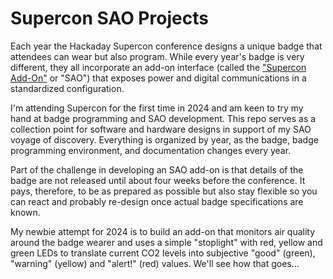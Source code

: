 # Supercon SAO Projects

Each year the Hackaday Supercon conference designs a unique badge that attendees can wear but also program.  While every year's badge is very different, they all incorporate an
add-on interface (called the ["Supercon Add-On"](https://hackaday.io/project/175182-simple-add-ons-sao) or "SAO") that exposes power and digital communications in a standardized configuration.

I'm attending Supercon for the first time in 2024 and am keen to try my hand at badge programming and SAO development. This repo serves as a collection point for software and hardware designs in support of my SAO voyage of discovery.  Everything is organized by year, as the badge, badge programming environment, and documentation changes every year.

Part of the challenge in developing an SAO add-on is that details of the badge are not released until about four weeks before the conference.  It pays, therefore, to be as prepared as possible but also stay flexible so you can react and probably re-design once actual badge specifications are known.

My newbie attempt for 2024 is to build an add-on that monitors air quality around the  badge wearer and uses a simple "stoplight" with red, yellow and green LEDs to translate current CO2 levels into subjective "good" (green), "warning" (yellow) and "alert!" (red) values.  We'll see how that goes... 